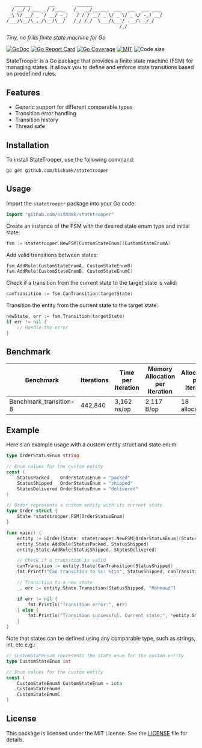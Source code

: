 ```markdown
   ______       __        ______                          
  / __/ /____ _/ /____   /_  __/______  ___  ___  ___ ____
 _\ \/ __/ _ `/ __/ -_)   / / / __/ _ \/ _ \/ _ \/ -_) __/
/___/\__/\_,_/\__/\__/   /_/ /_/  \___/\___/ .__/\__/_/   
                                          /_/              
```
*Tiny, no frills finite state machine for Go*

[![GoDoc](https://godoc.org/github.com/hishamk/statetrooper?status.png)](https://pkg.go.dev/github.com/hishamk/statetrooper?tab=doc)
[![Go Report Card](https://goreportcard.com/badge/github.com/hishamk/statetrooper)](https://goreportcard.com/report/github.com/hishamk/statetrooper)
[![Go Coverage](https://github.com/hishamk/statetrooper/wiki/coverage.svg)](https://raw.githack.com/wiki/hishamk/statetrooper/coverage.html)
[![MIT](https://img.shields.io/github/license/hishamk/statetrooper)](https://img.shields.io/github/license/hishamk/statetrooper) ![Code size](https://img.shields.io/github/languages/code-size/hishamk/statetrooper)


StateTrooper is a Go package that provides a finite state machine (FSM) for managing states. It allows you to define and enforce state transitions based on predefined rules.

## Features
- Generic support for different comparable types
- Transition error handling
- Transition history
- Thread safe

## Installation
To install StateTrooper, use the following command:

```shell
go get github.com/hishamk/statetrooper
```

## Usage
   Import the `statetrooper` package into your Go code:

   ```go
   import "github.com/hishamk/statetrooper"
   ```

   Create an instance of the FSM with the desired state enum type and initial state:

   ```go
   fsm := statetrooper.NewFSM[CustomStateEnum](CustomStateEnumA)
   ```

   Add valid transitions between states:

   ```go
   fsm.AddRule(CustomStateEnumA, CustomStateEnumB)
   fsm.AddRule(CustomStateEnumB, CustomStateEnumC)
   ```

   Check if a transition from the current state to the target state is valid:

   ```go
   canTransition := fsm.CanTransition(targetState)
   ```

   Transition the entity from the current state to the target state:

   ```go
   newState, err := fsm.Transition(targetState)
   if err != nil {
       // Handle the error
   }
   ```

## Benchmark
| Benchmark                | Iterations | Time per Iteration | Memory Allocation per Iteration | Allocations per Iteration |
|--------------------------|------------|--------------------|---------------------------------|---------------------------|
| Benchmark_transition-8   | 442,840    | 3,162 ns/op        | 2,117 B/op                      | 18 allocs/op              |


## Example
Here's an example usage with a custom entity struct and state enum:

```go
type OrderStatusEnum string

// Enum values for the custom entity
const (
	StatusPacked    OrderStatusEnum = "packed"
	StatusShipped   OrderStatusEnum = "shipped"
	StatusDelivered OrderStatusEnum = "delivered"
)

// Order represents a custom entity with its current state
type Order struct {
	State *statetrooper.FSM[OrderStatusEnum]
}

func main() {
	entity := &Order{State: statetrooper.NewFSM[OrderStatusEnum](StatusPacked)}
	entity.State.AddRule(StatusPacked, StatusShipped)
	entity.State.AddRule(StatusShipped, StatusDelivered)

	// Check if a transition is valid
	canTransition := entity.State.CanTransition(StatusShipped)
	fmt.Printf("Can transition to %s: %t\n", StatusShipped, canTransition)

	// Transition to a new state
	_, err := entity.State.Transition(StatusShipped, "Mahmoud")

	if err != nil {
		fmt.Println("Transition error:", err)
	} else {
		fmt.Println("Transition successful. Current state:", *entity.State.CurrentState)
	}
}
```

Note that states can be defined using any comparable type, such as strings, int, etc e.g.:
```go
// CustomStateEnum represents the state enum for the custom entity
type CustomStateEnum int

// Enum values for the custom entity
const (
	CustomStateEnumA CustomStateEnum = iota
	CustomStateEnumB
	CustomStateEnumC
)

```


## License
This package is licensed under the MIT License. See the [LICENSE](LICENSE.md) file for details.
